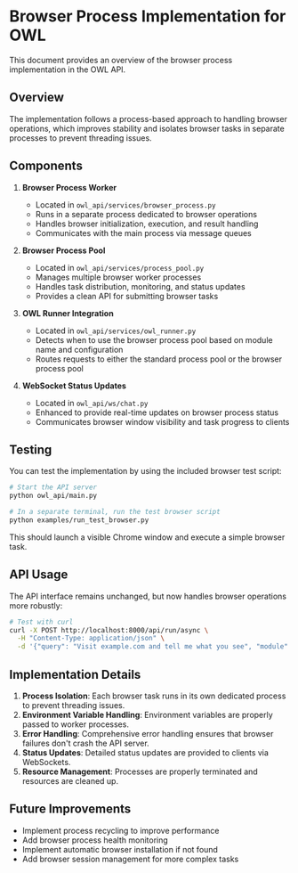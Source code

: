 # Browser Process Implementation for OWL

This document provides an overview of the browser process implementation in the OWL API.

## Overview

The implementation follows a process-based approach to handling browser operations, which improves stability and isolates browser tasks in separate processes to prevent threading issues.

## Components

1. **Browser Process Worker**
   - Located in `owl_api/services/browser_process.py`
   - Runs in a separate process dedicated to browser operations
   - Handles browser initialization, execution, and result handling
   - Communicates with the main process via message queues

2. **Browser Process Pool**
   - Located in `owl_api/services/process_pool.py`
   - Manages multiple browser worker processes
   - Handles task distribution, monitoring, and status updates
   - Provides a clean API for submitting browser tasks

3. **OWL Runner Integration**
   - Located in `owl_api/services/owl_runner.py`
   - Detects when to use the browser process pool based on module name and configuration
   - Routes requests to either the standard process pool or the browser process pool

4. **WebSocket Status Updates**
   - Located in `owl_api/ws/chat.py`
   - Enhanced to provide real-time updates on browser process status
   - Communicates browser window visibility and task progress to clients

## Testing

You can test the implementation by using the included browser test script:

```bash
# Start the API server
python owl_api/main.py

# In a separate terminal, run the test browser script
python examples/run_test_browser.py
```

This should launch a visible Chrome window and execute a simple browser task.

## API Usage

The API interface remains unchanged, but now handles browser operations more robustly:

```bash
# Test with curl
curl -X POST http://localhost:8000/api/run/async \
  -H "Content-Type: application/json" \
  -d '{"query": "Visit example.com and tell me what you see", "module": "run_mini"}'
```

## Implementation Details

1. **Process Isolation**: Each browser task runs in its own dedicated process to prevent threading issues.
2. **Environment Variable Handling**: Environment variables are properly passed to worker processes.
3. **Error Handling**: Comprehensive error handling ensures that browser failures don't crash the API server.
4. **Status Updates**: Detailed status updates are provided to clients via WebSockets.
5. **Resource Management**: Processes are properly terminated and resources are cleaned up.

## Future Improvements

- Implement process recycling to improve performance
- Add browser process health monitoring
- Implement automatic browser installation if not found
- Add browser session management for more complex tasks